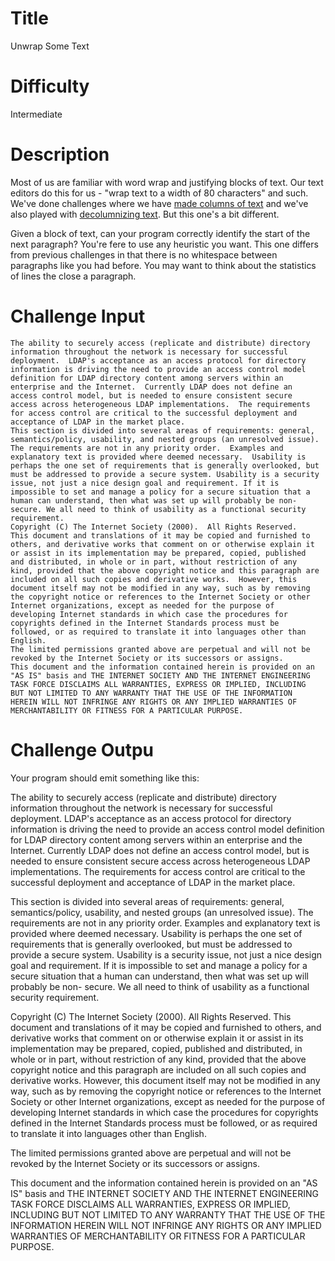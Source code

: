 # Title

Unwrap Some Text

# Difficulty

Intermediate

# Description

Most of us are familiar with word wrap and justifying blocks of text. Our text editors do this for us - "wrap text to a width of 80 characters" and such. We've done challenges where we have [made columns of text](https://www.reddit.com/r/dailyprogrammer/comments/2hssx6/29092014_challenge_182_easy_the_column_conundrum/) and we've also played with [decolumnizing text](https://www.reddit.com/r/dailyprogrammer/comments/3esrkm/20150727_challenge_225_easyintermediate/). But this one's a bit different.

Given a block of text, can your program correctly identify the start of the next paragraph? You're fere to use any heuristic you want. This one differs from previous challenges in that there is no whitespace between paragraphs like you had before. You may want to think about the statistics of lines the close a paragraph. 

# Challenge Input

    The ability to securely access (replicate and distribute) directory
    information throughout the network is necessary for successful
    deployment.  LDAP's acceptance as an access protocol for directory
    information is driving the need to provide an access control model
    definition for LDAP directory content among servers within an
    enterprise and the Internet.  Currently LDAP does not define an
    access control model, but is needed to ensure consistent secure
    access across heterogeneous LDAP implementations.  The requirements
    for access control are critical to the successful deployment and
    acceptance of LDAP in the market place.
    This section is divided into several areas of requirements: general,
    semantics/policy, usability, and nested groups (an unresolved issue).
    The requirements are not in any priority order.  Examples and
    explanatory text is provided where deemed necessary.  Usability is
    perhaps the one set of requirements that is generally overlooked, but
    must be addressed to provide a secure system. Usability is a security
    issue, not just a nice design goal and requirement. If it is
    impossible to set and manage a policy for a secure situation that a
    human can understand, then what was set up will probably be non-
    secure. We all need to think of usability as a functional security
    requirement.
    Copyright (C) The Internet Society (2000).  All Rights Reserved.
    This document and translations of it may be copied and furnished to
    others, and derivative works that comment on or otherwise explain it
    or assist in its implementation may be prepared, copied, published
    and distributed, in whole or in part, without restriction of any
    kind, provided that the above copyright notice and this paragraph are
    included on all such copies and derivative works.  However, this
    document itself may not be modified in any way, such as by removing
    the copyright notice or references to the Internet Society or other
    Internet organizations, except as needed for the purpose of
    developing Internet standards in which case the procedures for
    copyrights defined in the Internet Standards process must be
    followed, or as required to translate it into languages other than
    English.
    The limited permissions granted above are perpetual and will not be
    revoked by the Internet Society or its successors or assigns.
    This document and the information contained herein is provided on an
    "AS IS" basis and THE INTERNET SOCIETY AND THE INTERNET ENGINEERING
    TASK FORCE DISCLAIMS ALL WARRANTIES, EXPRESS OR IMPLIED, INCLUDING
    BUT NOT LIMITED TO ANY WARRANTY THAT THE USE OF THE INFORMATION
    HEREIN WILL NOT INFRINGE ANY RIGHTS OR ANY IMPLIED WARRANTIES OF
    MERCHANTABILITY OR FITNESS FOR A PARTICULAR PURPOSE.

# Challenge Outpu

Your program should emit something like this:   

The ability to securely access (replicate and distribute) directory
information throughout the network is necessary for successful
deployment.  LDAP's acceptance as an access protocol for directory
information is driving the need to provide an access control model
definition for LDAP directory content among servers within an
enterprise and the Internet.  Currently LDAP does not define an
access control model, but is needed to ensure consistent secure
access across heterogeneous LDAP implementations.  The requirements
for access control are critical to the successful deployment and
acceptance of LDAP in the market place.

This section is divided into several areas of requirements: general,
semantics/policy, usability, and nested groups (an unresolved issue).
The requirements are not in any priority order.  Examples and
explanatory text is provided where deemed necessary.  Usability is
perhaps the one set of requirements that is generally overlooked, but
must be addressed to provide a secure system. Usability is a security
issue, not just a nice design goal and requirement. If it is
impossible to set and manage a policy for a secure situation that a
human can understand, then what was set up will probably be non-
secure. We all need to think of usability as a functional security
requirement.

Copyright (C) The Internet Society (2000).  All Rights Reserved.
This document and translations of it may be copied and furnished to
others, and derivative works that comment on or otherwise explain it
or assist in its implementation may be prepared, copied, published
and distributed, in whole or in part, without restriction of any
kind, provided that the above copyright notice and this paragraph are
included on all such copies and derivative works.  However, this
document itself may not be modified in any way, such as by removing
the copyright notice or references to the Internet Society or other
Internet organizations, except as needed for the purpose of
developing Internet standards in which case the procedures for
copyrights defined in the Internet Standards process must be
followed, or as required to translate it into languages other than
English.

The limited permissions granted above are perpetual and will not be
revoked by the Internet Society or its successors or assigns.

This document and the information contained herein is provided on an
"AS IS" basis and THE INTERNET SOCIETY AND THE INTERNET ENGINEERING
TASK FORCE DISCLAIMS ALL WARRANTIES, EXPRESS OR IMPLIED, INCLUDING
BUT NOT LIMITED TO ANY WARRANTY THAT THE USE OF THE INFORMATION
HEREIN WILL NOT INFRINGE ANY RIGHTS OR ANY IMPLIED WARRANTIES OF
MERCHANTABILITY OR FITNESS FOR A PARTICULAR PURPOSE.
